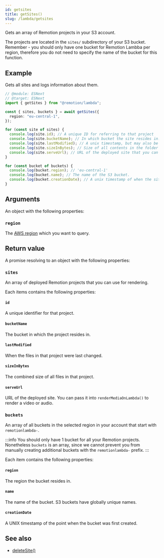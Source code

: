 ```yaml
---
id: getsites
title: getSites()
slug: /lambda/getsites
---
```


Gets an array of Remotion projects in your S3 account.

The projects are located in the `sites/` subdirectory of your S3 bucket. Remember - you should only have one bucket for Remotion Lambba per region, therefore you do not need to specify the name of the bucket for this function.

## Example

Gets all sites and logs information about them.

```ts twoslash
// @module: ESNext
// @target: ESNext
import { getSites } from "@remotion/lambda";

const { sites, buckets } = await getSites({
  region: "eu-central-1",
});

for (const site of sites) {
  console.log(site.id); // A unique ID for referring to that project
  console.log(site.bucketName); // In which bucket the site resides in.
  console.log(site.lastModified); // A unix timestamp, but may also be null
  console.log(site.sizeInBytes); // Size of all contents in the folder
  console.log(site.serveUrl); // URL of the deployed site that you can pass to `renderMediaOnLambda()`
}

for (const bucket of buckets) {
  console.log(bucket.region); // 'eu-central-1'
  console.log(bucket.name); // The name of the S3 bucket.
  console.log(bucket.creationDate); // A unix timestamp of when the site was created.
}
```

## Arguments

An object with the following properties:

### `region`

The [AWS region](/docs/lambda/region-selection) which you want to query.

## Return value

A promise resolving to an object with the following properties:

### `sites`

An array of deployed Remotion projects that you can use for rendering.

Each items contains the following properties:

#### `id`

A unique identifier for that project.

#### `bucketName`

The bucket in which the project resides in.

#### `lastModified`

When the files in that project were last changed.

#### `sizeInBytes`

The combined size of all files in that project.

#### `serveUrl`

URL of the deployed site. You can pass it into `renderMediaOnLambda()` to render a video or audio.

### `buckets`

An array of all buckets in the selected region in your account that start with `remotionlambda-`.

:::info
You should only have 1 bucket for all your Remotion projects. Nonetheless `buckets` is an array, since we cannot prevent you from manually creating additional buckets with the `remotionlambda-` prefix.
:::

Each item contains the following properties:

#### `region`

The region the bucket resides in.

#### `name`

The name of the bucket. S3 buckets have globally unique names.

#### `creationDate`

A UNIX timestamp of the point when the bucket was first created.

## See also

- [deleteSite()](/docs/lambda/deletesite)
